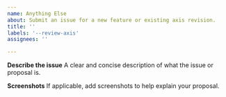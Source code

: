 ```yaml
---
name: Anything Else
about: Submit an issue for a new feature or existing axis revision. 
title: ''
labels: '--review-axis'
assignees: ''

---
```


**Describe the issue**
A clear and concise description of what the issue or proposal is.

**Screenshots**
If applicable, add screenshots to help explain your proposal.